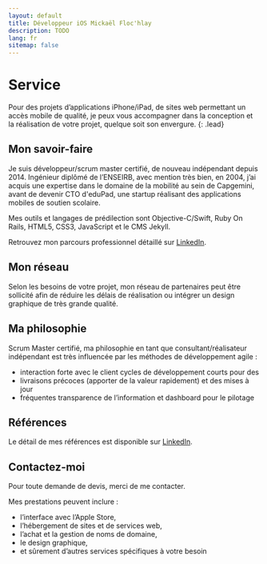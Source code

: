 ```yaml
---
layout: default
title: Développeur iOS Mickaël Floc'hlay
description: TODO
lang: fr
sitemap: false
---
```


# Service

Pour des projets d’applications iPhone/iPad, de sites web permettant un accès
mobile de qualité, je peux vous accompagner dans la conception et la réalisation
de votre projet, quelque soit son envergure.
{: .lead}

## Mon savoir-faire

Je suis développeur/scrum master certifié, de nouveau indépendant depuis 2014.
Ingénieur diplômé de l’ENSEIRB, avec mention très bien, en 2004, j’ai acquis une
expertise dans le domaine de la mobilité au sein de Capgemini, avant de devenir
CTO d'eduPad, une startup réalisant des applications mobiles de soutien
scolaire.

Mes outils et langages de prédilection sont Objective-C/Swift, Ruby On Rails,
HTML5, CSS3, JavaScript et le CMS Jekyll.

Retrouvez mon parcours professionnel détaillé sur [LinkedIn][linkedin].

## Mon réseau

Selon les besoins de votre projet, mon réseau de partenaires peut être sollicité
afin de réduire les délais de réalisation ou intégrer un design graphique de
très grande qualité.

## Ma philosophie

Scrum Master certifié, ma philosophie en tant que consultant/réalisateur
indépendant est très influencée par les méthodes de développement agile :

* interaction forte avec le client cycles de développement courts pour des
* livraisons précoces (apporter de la valeur rapidement) et des mises à jour
* fréquentes transparence de l’information et dashboard pour le pilotage

## Références

Le détail de mes références est disponible sur [LinkedIn][linkedin].

## Contactez-moi

Pour toute demande de devis, merci de me contacter.

Mes prestations peuvent inclure :

* l’interface avec l’Apple Store,
* l’hébergement de sites et de services web,
* l’achat et la gestion de noms de domaine,
* le design graphique,
* et sûrement d’autres services spécifiques à votre besoin

[linkedin]: https://fr.linkedin.com/in/mickaelflochlay
